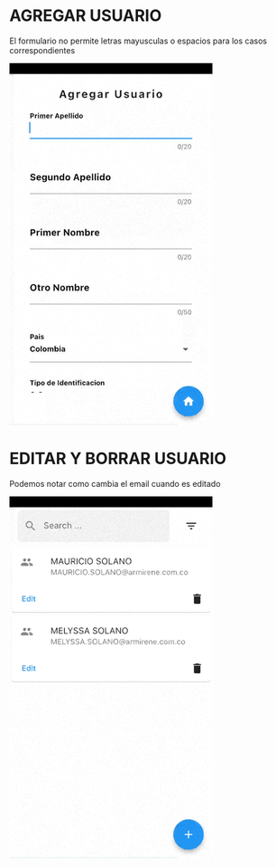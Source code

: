 # AGREGAR USUARIO

El formulario no permite letras mayusculas o espacios para los casos correspondientes

![App](add_user.gif)

# EDITAR Y BORRAR USUARIO

Podemos notar como cambia el email cuando es editado

![App](edit_delete.gif)

